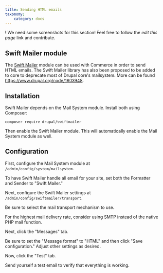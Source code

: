 ```yaml
---
title: Sending HTML emails
taxonomy:
    category: docs
---
```


! We need some screenshots for this section! Feel free to follow the *edit this page* link and contribute.

## Swift Mailer module

The [Swift Mailer](https://www.drupal.org/project/swiftmailer) module can be used with Commerce in order to send HTML emails. The Swift Mailer library has also been proposed to be added to core to deprecate most of Drupal core's mailsystem. More can be found https://www.drupal.org/node/1803948.

## Installation

Swift Mailer depends on the Mail System module.  Install both using Composer:

```
composer require drupal/swiftmailer
```

Then enable the Swift Mailer module.  This will automatically enable the Mail System module as well.

## Configuration

First, configure the Mail System module at `/admin/config/system/mailsystem`.

To have Swift Mailer handle all email for your site, set both the Formatter and Sender to "Swift Mailer."

Next, configure the Swift Mailer settings at `/admin/config/swiftmailer/transport`.

Be sure to select the mail transport mechanism to use.

For the highest mail delivery rate, consider using SMTP instead of the native PHP mail function.

Next, click the "Messages" tab.

Be sure to set the "Message format" to "HTML" and then click "Save configuration."  Adjust other settings as desired.

Now, click the "Test" tab.

Send yourself a test email to verify that everything is working.

